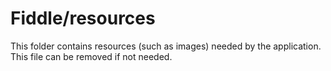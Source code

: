 # Fiddle/resources

This folder contains resources (such as images) needed by the application. This file can
be removed if not needed.
